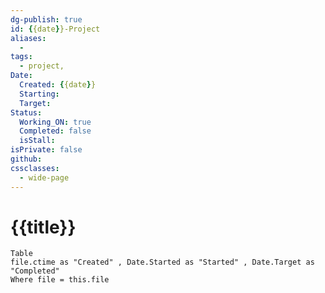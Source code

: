 ```yaml
---
dg-publish: true
id: {{date}}-Project
aliases:
  - 
tags:
  - project,
Date:
  Created: {{date}}
  Starting: 
  Target: 
Status: 
  Working_ON: true
  Completed: false
  isStall: 
isPrivate: false
github:
cssclasses:
  - wide-page
---
```

# {{title}}

```dataview
Table 
file.ctime as "Created" , Date.Started as "Started" , Date.Target as "Completed"
Where file = this.file
```

